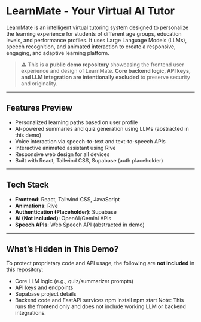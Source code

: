 # LearnMate - Your Virtual AI Tutor
LearnMate is an intelligent virtual tutoring system designed to personalize the learning experience for students of different age groups, education levels, and performance profiles. It uses Large Language Models (LLMs), speech recognition, and animated interaction to create a responsive, engaging, and adaptive learning platform.

> ⚠️ This is a **public demo repository** showcasing the frontend user experience and design of LearnMate. **Core backend logic, API keys, and LLM integration are intentionally excluded** to preserve security and originality.

---

## Features Preview

- Personalized learning paths based on user profile  
- AI-powered summaries and quiz generation using LLMs (abstracted in this demo)  
- Voice interaction via speech-to-text and text-to-speech APIs  
- Interactive animated assistant using Rive  
- Responsive web design for all devices  
- Built with React, Tailwind CSS, Supabase (auth placeholder)
---

## Tech Stack

- **Frontend**: React, Tailwind CSS, JavaScript  
- **Animations**: Rive  
- **Authentication (Placeholder)**: Supabase  
- **AI (Not included)**: OpenAI/Gemini APIs  
- **Speech APIs**: Web Speech API (abstracted in demo)

---

## What’s Hidden in This Demo?

To protect proprietary code and API usage, the following are **not included** in this repository:

- Core LLM logic (e.g., quiz/summarizer prompts)
- API keys and endpoints
- Supabase project details
- Backend code and FastAPI services
npm install
npm start
Note: This runs the frontend only and does not include working LLM or backend integrations.
